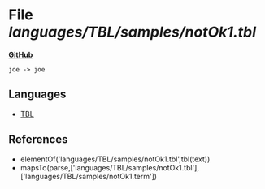# File _languages/TBL/samples/notOk1.tbl_
**[GitHub](https://github.com/softlang/yas/blob/master/languages/TBL/samples/notOk1.tbl)**
```
joe -> joe
```

## Languages
* [TBL](../languages/TBL.md)

## References
* elementOf('languages/TBL/samples/notOk1.tbl',tbl(text))
* mapsTo(parse,['languages/TBL/samples/notOk1.tbl'],['languages/TBL/samples/notOk1.term'])
